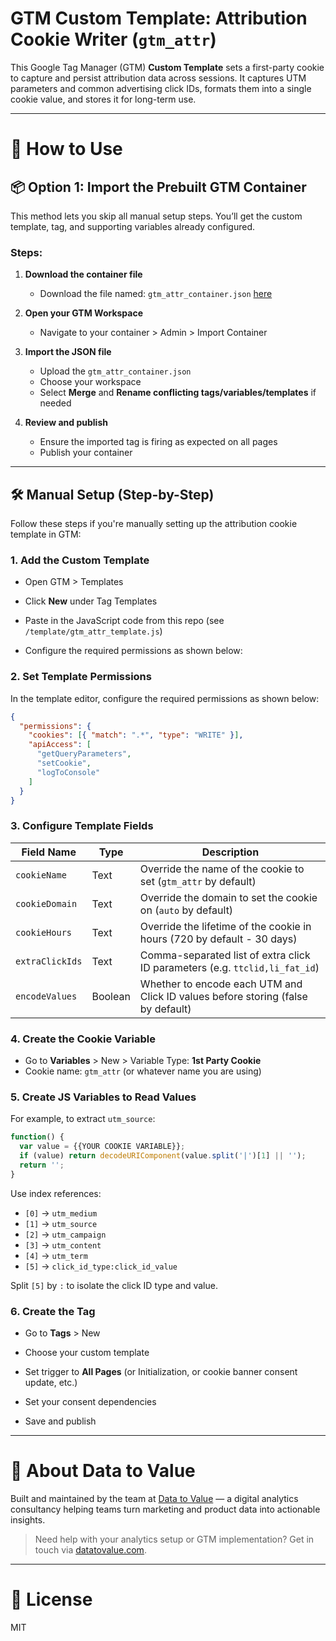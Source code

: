 # GTM Custom Template: Attribution Cookie Writer (`gtm_attr`)

This Google Tag Manager (GTM) **Custom Template** sets a first-party cookie to capture and persist attribution data across sessions. It captures UTM parameters and common advertising click IDs, formats them into a single cookie value, and stores it for long-term use.

---

# 🚀 How to Use

## 📦 Option 1: Import the Prebuilt GTM Container

This method lets you skip all manual setup steps. You’ll get the custom template, tag, and supporting variables already configured.

### Steps:

1. **Download the container file**

   * Download the file named: `gtm_attr_container.json` [here](https://github.com/dpezrez/gtm-attribution-cookie/gtm_attr_container.json)

2. **Open your GTM Workspace**

   * Navigate to your container > Admin > Import Container

3. **Import the JSON file**

   * Upload the `gtm_attr_container.json`
   * Choose your workspace
   * Select **Merge** and **Rename conflicting tags/variables/templates** if needed

4. **Review and publish**

   * Ensure the imported tag is firing as expected on all pages
   * Publish your container

---

## 🛠 Manual Setup (Step-by-Step)

Follow these steps if you're manually setting up the attribution cookie template in GTM:

### 1. Add the Custom Template

* Open GTM > Templates

* Click **New** under Tag Templates

* Paste in the JavaScript code from this repo (see `/template/gtm_attr_template.js`)

* Configure the required permissions as shown below:

### 2. Set Template Permissions

In the template editor, configure the required permissions as shown below:

```json
{
  "permissions": {
    "cookies": [{ "match": ".*", "type": "WRITE" }],
    "apiAccess": [
      "getQueryParameters",
      "setCookie",
      "logToConsole"
    ]
  }
}
```

### 3. Configure Template Fields

| Field Name      | Type    | Description                                                                      |
| --------------- | ------- | -------------------------------------------------------------------------------- |
| `cookieName`    | Text    | Override the name of the cookie to set (`gtm_attr` by default)                   |
| `cookieDomain`  | Text    | Override the domain to set the cookie on (`auto` by default)                     |
| `cookieHours`   | Text    | Override the lifetime of the cookie in hours (720 by default - 30 days)          |
| `extraClickIds` | Text    | Comma-separated list of extra click ID parameters (e.g. `ttclid,li_fat_id`)      |
| `encodeValues`  | Boolean | Whether to encode each UTM and Click ID values before storing (false by default) |

### 4. Create the Cookie Variable

* Go to **Variables** > New > Variable Type: **1st Party Cookie**
* Cookie name: `gtm_attr` (or whatever name you are using)

### 5. Create JS Variables to Read Values

For example, to extract `utm_source`:

```javascript
function() {
  var value = {{YOUR COOKIE VARIABLE}};
  if (value) return decodeURIComponent(value.split('|')[1] || '');
  return '';
}
```

Use index references:

* `[0]` → `utm_medium`
* `[1]` → `utm_source`
* `[2]` → `utm_campaign`
* `[3]` → `utm_content`
* `[4]` → `utm_term`
* `[5]` → `click_id_type:click_id_value`

Split `[5]` by `:` to isolate the click ID type and value.

### 6. Create the Tag

* Go to **Tags** > New

* Choose your custom template

* Set trigger to **All Pages** (or Initialization, or cookie banner consent update, etc.)

* Set your consent dependencies

* Save and publish

---

# 🤝 About Data to Value

Built and maintained by the team at [Data to Value](https://www.datatovalue.com) — a digital analytics consultancy helping teams turn marketing and product data into actionable insights.

> Need help with your analytics setup or GTM implementation? Get in touch via [datatovalue.com](https://www.datatovalue.com).

---

# 📄 License

MIT
